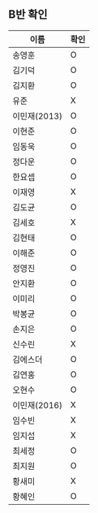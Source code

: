 ## B반 확인
이름 | 확인
--- | ---
송영훈	| O
김기덕	| O
김지환	| O
유준 | X
이민재(2013)	| O
이현준	| O
임동욱	| O
정다운	| O
한요셉	| O
이재영	| X
김도균	| O
김세호	| X
김현태	| O
이해준	| O
정영진	| O
안지환	| O
이미리	| O
박봉균	| O
손지은	| O
신수린	| X
김에스더 | O
김연홍	| O
오현수	| O
이민재(2016)	| X
임수빈	| X
임지섭	| X
최세정	| O
최지원	| O
황새미	| X
황혜인	| O
